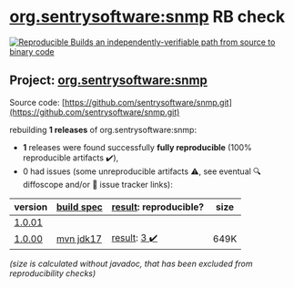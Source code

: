 [org.sentrysoftware:snmp](https://central.sonatype.com/artifact/org.sentrysoftware/snmp/versions) RB check
=======

[![Reproducible Builds](https://reproducible-builds.org/images/logos/rb.svg) an independently-verifiable path from source to binary code](https://reproducible-builds.org/)

## Project: [org.sentrysoftware:snmp](https://central.sonatype.com/artifact/org.sentrysoftware/snmp/versions)

Source code: [https://github.com/sentrysoftware/snmp.git](https://github.com/sentrysoftware/snmp.git)

rebuilding **1 releases** of org.sentrysoftware:snmp:
- **1** releases were found successfully **fully reproducible** (100% reproducible artifacts :heavy_check_mark:),
- 0 had issues (some unreproducible artifacts :warning:, see eventual :mag: diffoscope and/or :memo: issue tracker links):

| version | [build spec](/BUILDSPEC.md) | [result](https://reproducible-builds.org/docs/jvm/): reproducible? | size |
| -- | --------- | ------ | -- |
| [1.0.01](https://central.sonatype.com/artifact/org.sentrysoftware/snmp/1.0.01/pom) | | | |
| [1.0.00](https://central.sonatype.com/artifact/org.sentrysoftware/snmp/1.0.00/pom) | [mvn jdk17](snmp-1.0.00.buildspec) | [result](snmp-1.0.00.buildinfo): [3 :heavy_check_mark: ](snmp-1.0.00.buildcompare) | 649K |

<i>(size is calculated without javadoc, that has been excluded from reproducibility checks)</i>
